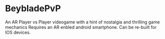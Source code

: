 # BeybladePvP
An AR Player vs Player videogame with a hint of nostalgia and thrilling game mechanics
Requires an AR enbled android smartphone.
Can be re-built for IOS devices.

